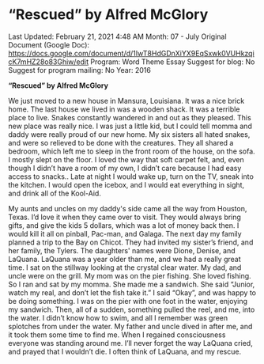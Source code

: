 # “Rescued” by Alfred McGlory

Last Updated: February 21, 2021 4:48 AM
Month: 07 - July
Original Document (Google Doc): https://docs.google.com/document/d/1IwT8HdGDnXiYX9EqSxwk0VUHkzqicK7mHZ28o83Ghiw/edit
Program: Word Theme Essay
Suggest for blog: No
Suggest for program mailing: No
Year: 2016

**“Rescued” by Alfred McGlory**

We just moved to a new house in Mansura, Louisiana. It was a nice brick home. The last house we lived in was a wooden shack. It was a terrible place to live. Snakes constantly wandered in and out as they pleased. This new place was really nice. I was just a little kid, but I could tell momma and daddy were really proud of our new home. My six sisters all hated snakes, and were so relieved to be done with the creatures. They all shared a bedroom, which left me to sleep in the front room of the house, on the sofa. I mostly slept on the floor. I loved the way that soft carpet felt, and, even though I didn’t have a room of my own, I didn’t care because I had easy access to snacks.. Late at night I would wake up, turn on the TV, sneak into the kitchen. I would open the icebox, and I would eat everything in sight, and drink all of the Kool-Aid.

My aunts and uncles on my daddy's side came all the way from Houston, Texas. I’d love it when they came over to visit. They would always bring gifts, and give the kids 5 dollars, which was a lot of money back then. I would kill it all on pinball, Pac-man, and Galaga. The next day my family planned a trip to the Bay on Chicot. They had invited my sister’s friend, and her family, the Tylers. The daughters' names were Dione, Denise, and LaQuana. LaQuana was a year older than me, and we had a really great time. I sat on the stillway looking at the crystal clear water. My dad, and uncle were on the grill. My mom was on the pier fishing. She loved fishing. So I ran and sat by my momma. She made me a sandwich. She said “Junior, watch my real, and don’t let the fish take it.” I said “Okay”, and was happy to be doing something. I was on the pier with one foot in the water, enjoying my sandwich. Then, all of a sudden, something pulled the reel, and me, into the water. I didn’t know how to swim, and all I remember was green splotches from under the water. My father and uncle dived in after me, and it took them some time to find me. When I regained consciousness everyone was standing around me. I’ll never forget the way LaQuana cried, and prayed that I wouldn’t die. I often think of LaQuana, and my rescue.